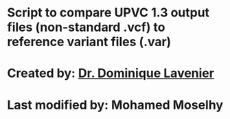 # Script to compare UPVC 1.3 output files (non-standard .vcf) to reference variant files (.var)
# Created by: [Dr. Dominique Lavenier](https://lavenier.net/homepage/)
# Last modified by: Mohamed Moselhy